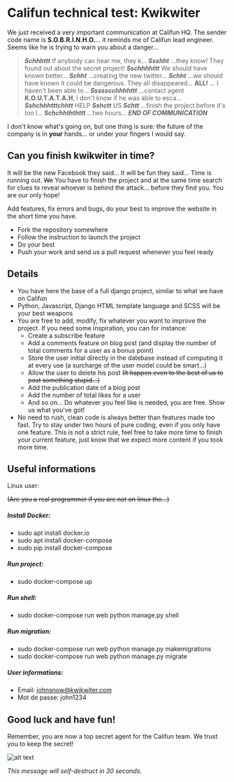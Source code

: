 # Califun technical test: Kwikwiter

We just received a very important communication at Califun HQ.
The sender code name is __S.O.B.R.I.N.H.O.__... it reminds me of Califun lead engineer. Seems like he is trying to warn you about a danger...

> **_Schhhttt_** If anybody can hear me, they k... **_Ssshht_**  ...they know! They found out about the secret project! **_Sschhhhttt_** We should have known better... **_Schht_** ...creating the new twitter... **_Schht_** ...we should have known it could be dangerous. They all disappeared... **ALL!** ... I haven't been able to... **_Ssssscchhhhttt_** ...contact agent __K.O.U.T.A.T.A.H__, I don't know if he was able to esca... **_Sshchhhtttchhtt_** HELP **_Sshctt_** US **_Schtt_** ...finish the project before it's too l... **_Schchhththttt_** ...two hours...
> **_END OF COMMUNICATION_**

I don't know what's going on, but one thing is sure: the future of the company is in __your__ hands... or under your fingers I would say.


## Can you finish kwikwiter in time?

It will be the new Facebook they said... It will be fun they said...
Time is running out. ~~We~~ You have to finish the project and at the same time search for clues to reveal whoever is behind the attack... before they find you.
You are our only hope!

Add features, fix errors and bugs, do your best to improve the website in the short time you have.

* Fork the repository somewhere
* Follow the instruction to launch the project
* Do your best
* Push your work and send us a pull request whenever you feel ready


## Details

* You have here the base of a full django project, similar to what we have on Califun
* Python, Javascript, Django HTML template language and SCSS will be your best weapons
* You are free to add, modify, fix whatever you want to improve the project. If you need some inspiration, you can for instance:
  * Create a subscribe feature
  * Add a comments feature on blog post (and display the number of total comments for a user as a bonus point)
  * Store the user initial directly in the datebase instead of computing it at every use (a surcharge of the user model could be smart...)
  * Allow the user to delete his post ~~(It happen even to the best of us to post something stupid...)~~
  * Add the publication date of a blog post
  * Add the number of total likes for a user
  * And so on... Do whatever you feel like is needed, you are free. Show us what you've got!
* No need to rush, clean code is always better than features made too fast. Try to stay under two hours of pure coding, even if you only have one feature. This is not a strict rule, feel free to take more time to finish your current feature, just know that we expect more content if you took more time.


## Useful informations

Linux user:

~~(Are you a real programmer if you are not on linux tho...)~~

##### Install Docker:
* sudo apt install docker.io
* sudo apt install docker-compose
* sudo pip install docker-compose

##### Run project:
* sudo docker-compose up

##### Run shell:
* sudo docker-compose run web python manage.py shell

##### Run migration:
* sudo docker-compose run web python manage.py makemigrations 
* sudo docker-compose run web python manage.py migrate

##### User informations:
* Email: johnsnow@kwikwiter.com
* Mot de passe: john1234


## Good luck and have fun!
Remember, you are now a top secret agent for the Califun team. We trust you to keep the secret!

![alt text](https://media.giphy.com/media/NdKVEei95yvIY/giphy.gif "THIS IS A SECRET")

*This message will self-destruct in 30 seconds.*
